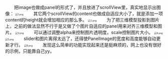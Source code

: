 &emsp;&emsp;把image也做成panel的形式了，并且放进了scrollView里，真实地显示出图像：
<img src="https://i.loli.net/2018/11/18/5bf0cb0130ee7.png" alt="1.png" title="1.png" style="zoom:50%"/>
&emsp;&emsp;其它两个scrollView的content也做成自适应大小了，就是添加一项content的height就会增加相应的那么多。
<img src="https://i.loli.net/2018/11/18/5bf0cb01315a6.png" alt="2.png" title="2.png" style="zoom:50%"/>
&emsp;&emsp;为了把三维模型投影到图片上，之前的做法显然不行于是又做了个图片自适应的panel用来对齐三维模型和图片。
<img src="https://i.loli.net/2018/11/18/5bf120c88643e.png" alt="3.png" title="3.png" style="zoom:50%"/>
&emsp;&emsp;可以通过调整alpha来控制图片透明度，scale控制图片大小。
<img src="https://i.loli.net/2018/11/18/5bf120c92978c.png" alt="4.png" title="4.png" style="zoom:50%"/>
<img src="https://i.loli.net/2018/11/18/5bf120c92a6fd.png" alt="5.png" title="5.png" style="zoom:50%"/>
&emsp;&emsp;slider和图片离得太远了，还得使PanelImage的宽度和高度能够自动更新才行。
<img src="https://i.loli.net/2018/11/18/5bf120c929f66.png" alt="6.png" title="6.png" style="zoom:50%"/>
&emsp;&emsp;发现这么简单的功能实现起来还是挺麻烦的，网上也没有很好的示例，只能靠自己yy。